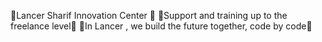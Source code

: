 🏫Lancer Sharif Innovation Center 🏫 
📱Support and training up to the freelance level📱
🔅In Lancer , we build the future together, code by code🔅

